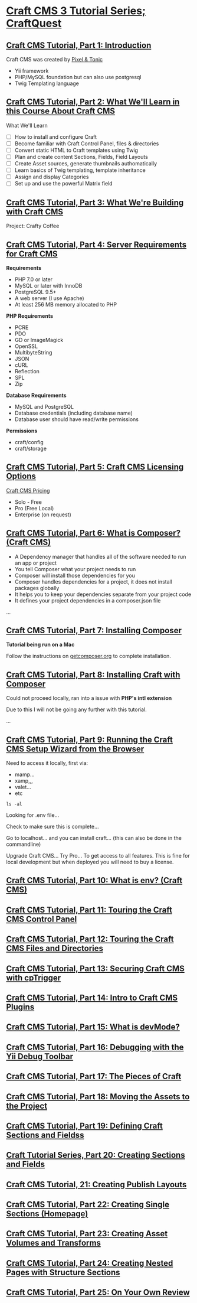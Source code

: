 # [Craft CMS 3 Tutorial Series; CraftQuest](https://www.youtube.com/playlist?list=PLCy7dPypkr2rOlj9Ps5HbzYeJecL48yg-)

## [Craft CMS Tutorial, Part 1: Introduction](https://www.youtube.com/watch?v=x5bVKZxFdPo&list=PLCy7dPypkr2rOlj9Ps5HbzYeJecL48yg-&index=1)

Craft CMS was created by [Pixel & Tonic](https://pixelandtonic.com/)

- Yii framework
- PHP/MySQL foundation but can also use postgresql
- Twig Templating language

## [Craft CMS Tutorial, Part 2: What We'll Learn in this Course About Craft CMS](https://www.youtube.com/watch?v=9i5QSLgXvqE&list=PLCy7dPypkr2rOlj9Ps5HbzYeJecL48yg-&index=2)

What We'll Learn

- [ ] How to install and configure Craft
- [ ] Become familiar with Craft Control Panel, files & directories
- [ ] Convert static HTML to Craft templates using Twig
- [ ] Plan and create content Sections, Fields, Field Layouts
- [ ] Create Asset sources, generate thumbnails authomatically
- [ ] Learn basics of Twig templating, template inheritance
- [ ] Assign and display Categories
- [ ] Set up and use the powerful Matrix field

## [Craft CMS Tutorial, Part 3: What We're Building with Craft CMS](https://www.youtube.com/watch?v=a1WR-ZvRoOs&list=PLCy7dPypkr2rOlj9Ps5HbzYeJecL48yg-&index=3)

Project: Crafty Coffee

## [Craft CMS Tutorial, Part 4: Server Requirements for Craft CMS](https://www.youtube.com/watch?v=GKeyXg3nhjk&list=PLCy7dPypkr2rOlj9Ps5HbzYeJecL48yg-&index=4)

**Requirements**

- PHP 7.0 or later
- MySQL or later with InnoDB
- PostgreSQL 9.5+
- A web server (I use Apache)
- At least 256 MB memory allocated to PHP

**PHP Requirements**

- PCRE
- PDO
- GD or ImageMagick
- OpenSSL
- MultibyteString
- JSON
- cURL
- Reflection
- SPL
- Zip

**Database Requirements**

- MySQL and PostgreSQL
- Database credentials (including database name)
- Database user should have read/write permissions

**Permissions**

- craft/config
- craft/storage

## [Craft CMS Tutorial, Part 5: Craft CMS Licensing Options](https://www.youtube.com/watch?v=a7QqZtS6bic&list=PLCy7dPypkr2rOlj9Ps5HbzYeJecL48yg-&index=5)

[Craft CMS Pricing](https://craftcms.com/pricing)

- Solo - Free
- Pro (Free Local)
- Enterprise (on request)

## [Craft CMS Tutorial, Part 6: What is Composer? (Craft CMS)](https://www.youtube.com/watch?v=TNojJL_rAxY&list=PLCy7dPypkr2rOlj9Ps5HbzYeJecL48yg-&index=6)

- A Dependency manager that handles all of the software needed to run an app or project
- You tell Composer what your project needs to run
- Composer will install those dependencies for you
- Composer handles dependencies for a project, it does not install packages globally
- It helps you to keep your dependencies separate from your project code
- It defines your project dependencies in a composer.json file

...

## [Craft CMS Tutorial, Part 7: Installing Composer](https://www.youtube.com/watch?v=77ZSHSIa_wA&list=PLCy7dPypkr2rOlj9Ps5HbzYeJecL48yg-&index=7)

**Tutorial being run on a Mac**

Follow the instructions on [getcomposer.org](https://getcomposer.org/) to complete installation.

## [Craft CMS Tutorial, Part 8: Installing Craft with Composer](https://www.youtube.com/watch?v=iC9DN0c8NQc&list=PLCy7dPypkr2rOlj9Ps5HbzYeJecL48yg-&index=8)

Could not proceed locally, ran into a issue with **PHP's intl extension** 

Due to this I will not be going any further with this tutorial.

...


## [Craft CMS Tutorial, Part 9: Running the Craft CMS Setup Wizard from the Browser](https://www.youtube.com/watch?v=sq-q9WENKog&list=PLCy7dPypkr2rOlj9Ps5HbzYeJecL48yg-&index=10)

Need to access it locally, first via:
- mamp...
- xamp,,,
- valet...
- etc

`ls -al`

Looking for .env file...

Check to make sure this is complete...

Go to localhost... and you can install craft... (this can also be done in the commandline)

Upgrade Craft CMS... Try Pro... To get access to all features. This is fine for local development but when deployed you will need to buy a license.

## [Craft CMS Tutorial, Part 10: What is env? (Craft CMS)](https://www.youtube.com/watch?v=VliMbA8SJq8&list=PLCy7dPypkr2rOlj9Ps5HbzYeJecL48yg-&index=11)

## [Craft CMS Tutorial, Part 11: Touring the Craft CMS Control Panel](https://www.youtube.com/watch?v=6qvu0SkDq_E&list=PLCy7dPypkr2rOlj9Ps5HbzYeJecL48yg-&index=12)

## [Craft CMS Tutorial, Part 12: Touring the Craft CMS Files and Directories](https://www.youtube.com/watch?v=4oQaddQJjVY&list=PLCy7dPypkr2rOlj9Ps5HbzYeJecL48yg-&index=14)

## [Craft CMS Tutorial, Part 13: Securing Craft CMS with cpTrigger](https://www.youtube.com/watch?v=EcNkS9yOkjY&list=PLCy7dPypkr2rOlj9Ps5HbzYeJecL48yg-&index=14)

## [Craft CMS Tutorial, Part 14: Intro to Craft CMS Plugins](https://www.youtube.com/watch?v=hTONY9_OHY0&list=PLCy7dPypkr2rOlj9Ps5HbzYeJecL48yg-&index=15)

## [Craft CMS Tutorial, Part 15: What is devMode?](https://www.youtube.com/watch?v=PDU-7NxSXDo&list=PLCy7dPypkr2rOlj9Ps5HbzYeJecL48yg-&index=16)

## [Craft CMS Tutorial, Part 16: Debugging with the Yii Debug Toolbar](https://www.youtube.com/watch?v=2lMSaN5wMaU&list=PLCy7dPypkr2rOlj9Ps5HbzYeJecL48yg-&index=17)

## [Craft CMS Tutorial, Part 17: The Pieces of Craft](https://www.youtube.com/watch?v=CL26aqEldVY&list=PLCy7dPypkr2rOlj9Ps5HbzYeJecL48yg-&index=18)

## [Craft CMS Tutorial, Part 18: Moving the Assets to the Project](https://www.youtube.com/watch?v=2IquITmeG7Y&list=PLCy7dPypkr2rOlj9Ps5HbzYeJecL48yg-&index=19)

## [Craft CMS Tutorial, Part 19: Defining Craft Sections and Fieldss](https://www.youtube.com/watch?v=9z7lb_P-Sb4&list=PLCy7dPypkr2rOlj9Ps5HbzYeJecL48yg-&index=20)

## [Craft Tutorial Series, Part 20: Creating Sections and Fields](https://www.youtube.com/watch?v=HsMHG84znkI&list=PLCy7dPypkr2rOlj9Ps5HbzYeJecL48yg-&index=21)

## [Craft CMS Tutorial, 21: Creating Publish Layouts](https://www.youtube.com/watch?v=Nfaen5uMzKI&list=PLCy7dPypkr2rOlj9Ps5HbzYeJecL48yg-&index=22)

## [Craft CMS Tutorial, Part 22: Creating Single Sections (Homepage)](https://www.youtube.com/watch?v=wkUNxXyOFRo&list=PLCy7dPypkr2rOlj9Ps5HbzYeJecL48yg-&index=23)

## [Craft CMS Tutorial, Part 23: Creating Asset Volumes and Transforms](https://www.youtube.com/watch?v=2ijzUn-uCho&list=PLCy7dPypkr2rOlj9Ps5HbzYeJecL48yg-&index=24)

## [Craft CMS Tutorial, Part 24: Creating Nested Pages with Structure Sections](https://www.youtube.com/watch?v=neGLf15_dnk&list=PLCy7dPypkr2rOlj9Ps5HbzYeJecL48yg-&index=25)

## [Craft CMS Tutorial, Part 25: On Your Own Review](https://www.youtube.com/watch?v=-5aegC0uD78&list=PLCy7dPypkr2rOlj9Ps5HbzYeJecL48yg-&index=26)

## []()

## []()

## []()


